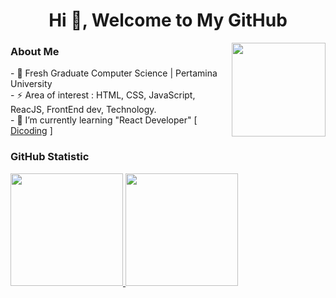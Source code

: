 <h1 align="center">Hi 👋, Welcome to My GitHub</h1>  
<!--
<img align="center" src="https://github.com/rizalsuryana/rizalsuryana/blob/main/Rizal%20Suryana.png" width="100%" atl =" Banner Rizal Suryana Github"/>
-->
<!-- █░░░░░░░░░░░░░░░░░░░███████████████████████████▀█▀▀████▀▀█▀██████
█░░░░░░░░░░░░░░░░░░░██████████████████████████▌▓████Å▒████▌╟█████
█░░░░░░░░░░░░░░░░░░░██████████████████████████▌▓███░╣█╜███▌╫█████
█░░░░░░░░░░░░░░░░░░░▓███████████████████████▀█▄░▓Ñ▄████▄╟▓░▄█▀███
█░░░░░░░░▓█░░▄███▄░░░░░░░░░░░░░╠▒▒▒▒▒▒░░░░░▓████░▓█░░░╙██░█████╠█
█░░░░░░░░██░╠██░╙░░░╫▄▄▄▄▄▄▄▄▄▄████████████▄▀██▀▓╬██▄▄██▒▓║██▀▄██
█░░░░░░░░██░░╙▀███▄░██████████████████████████▌╔▄█▄▒██░▄▄▄▄╫█████
█░░░░░▄▄▄██░╓█▄▄▄██░██████████████████████████▌▓████░░█████║█████
█░░░░░╙▀▀▀░░░▀▀▀▀▀░░███████████████████████████Å▀▀█▄██▄▒▀▀▒██████ -->
  <img align='right' src='https://user-images.githubusercontent.com/5713670/87202985-820dcb80-c2b6-11ea-9f56-7ec461c497c3.gif' width='150'>

  <h3> About Me </h3>
- 🌱 Fresh Graduate Computer Science | Pertamina University <br>
- ⚡ Area of interest : HTML, CSS, JavaScript, ReacJS, FrontEnd dev, Technology. <br>
- 🔭 I’m currently learning "React Developer" [ <a href="https://dicoding.com">Dicoding</a> ] <br>
<!-- - 👯 Find Me on : [ <a href="https://instagram.com/zayfalcon">Instagram</a> ] | [ <a href="https://www.linkedin.com/in/rizalsuryana/">LinkedIn</a> ]   -->
  
<h3> GitHub Statistic </h3>
<p align="left">
<a href="https://github.com/rizalsuryana">
  <img height="180em" src="https://github-readme-stats-eight-theta.vercel.app/api?username=rizalsuryana&show_icons=true&theme=algolia&include_all_commits=true&count_private=true"/>
  <img height="180em" src="https://github-readme-stats-eight-theta.vercel.app/api/top-langs/?username=rizalsuryana&layout=compact&langs_count=8&theme=algolia"/>
</a>
</p>


<!--
**rizalsuryana/rizalsuryana** is a ✨ _special_ ✨ repository because its `README.md` (this file) appears on your GitHub profile.

Here are some ideas to get you started:

- 🔭 I’m Study working on ...
- 🌱 I’m currently learning ...
- 👯 I’m looking to collaborate on ...
- 🤔 I’m looking for help with ...
- 💬 Ask me about ...
- 📫 How to reach me: ...
- 😄 Pronouns: ...
- ⚡ Fun fact: ...
-->
